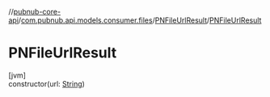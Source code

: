 //[pubnub-core-api](../../../index.md)/[com.pubnub.api.models.consumer.files](../index.md)/[PNFileUrlResult](index.md)/[PNFileUrlResult](-p-n-file-url-result.md)

# PNFileUrlResult

[jvm]\
constructor(url: [String](https://kotlinlang.org/api/latest/jvm/stdlib/kotlin/-string/index.html))
